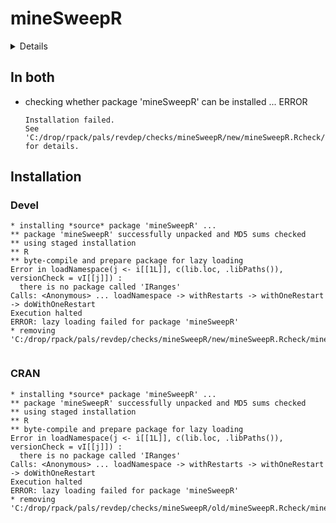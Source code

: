 # mineSweepR

<details>

* Version: 0.1.1
* GitHub: NA
* Source code: https://github.com/cran/mineSweepR
* Date/Publication: 2023-12-02 11:50:10 UTC
* Number of recursive dependencies: 38

Run `revdepcheck::revdep_details(, "mineSweepR")` for more info

</details>

## In both

*   checking whether package 'mineSweepR' can be installed ... ERROR
    ```
    Installation failed.
    See 'C:/drop/rpack/pals/revdep/checks/mineSweepR/new/mineSweepR.Rcheck/00install.out' for details.
    ```

## Installation

### Devel

```
* installing *source* package 'mineSweepR' ...
** package 'mineSweepR' successfully unpacked and MD5 sums checked
** using staged installation
** R
** byte-compile and prepare package for lazy loading
Error in loadNamespace(j <- i[[1L]], c(lib.loc, .libPaths()), versionCheck = vI[[j]]) : 
  there is no package called 'IRanges'
Calls: <Anonymous> ... loadNamespace -> withRestarts -> withOneRestart -> doWithOneRestart
Execution halted
ERROR: lazy loading failed for package 'mineSweepR'
* removing 'C:/drop/rpack/pals/revdep/checks/mineSweepR/new/mineSweepR.Rcheck/mineSweepR'


```
### CRAN

```
* installing *source* package 'mineSweepR' ...
** package 'mineSweepR' successfully unpacked and MD5 sums checked
** using staged installation
** R
** byte-compile and prepare package for lazy loading
Error in loadNamespace(j <- i[[1L]], c(lib.loc, .libPaths()), versionCheck = vI[[j]]) : 
  there is no package called 'IRanges'
Calls: <Anonymous> ... loadNamespace -> withRestarts -> withOneRestart -> doWithOneRestart
Execution halted
ERROR: lazy loading failed for package 'mineSweepR'
* removing 'C:/drop/rpack/pals/revdep/checks/mineSweepR/old/mineSweepR.Rcheck/mineSweepR'


```
